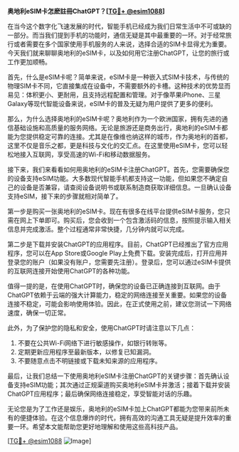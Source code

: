 **奥地利eSIM卡怎麽註冊ChatGPT？[[TG💪+ @esim1088](https://t.me/s/esim1088)]**

在当今这个数字化飞速发展的时代，智能手机已经成为我们日常生活中不可或缺的一部分。而当我们提到手机的功能时，通信无疑是其中最重要的一环。对于经常旅行或者需要在多个国家使用手机服务的人来说，选择合适的SIM卡显得尤为重要。今天我们就来聊聊奥地利的eSIM卡，以及如何用它注册ChatGPT，让您的旅行或工作更加顺畅。

首先，什么是eSIM卡呢？简单来说，eSIM卡是一种嵌入式SIM卡技术，与传统的物理SIM卡不同，它直接集成在设备中，不需要额外的卡槽。这种技术的优势显而易见：体积更小、更耐用，且支持远程配置和管理。对于像苹果iPhone、三星Galaxy等现代智能设备来说，eSIM卡的普及无疑为用户提供了更多的便利。

那么，为什么选择奥地利的eSIM卡呢？奥地利作为一个欧洲国家，拥有先进的通信基础设施和高质量的服务网络。无论是旅游还是商务出行，奥地利的eSIM卡都能为您提供稳定可靠的连接。尤其是在像维也纳这样的城市，作为奥地利的首都，这里不仅是音乐之都，更是科技与文化的交汇点。在这里使用eSIM卡，您可以轻松地接入互联网，享受高速的Wi-Fi和移动数据服务。

接下来，我们来看看如何用奥地利的eSIM卡注册ChatGPT。首先，您需要确保您的设备支持eSIM功能。大多数现代智能手机都支持这一功能，但如果您不确定自己的设备是否兼容，请查阅设备说明书或联系制造商获取详细信息。一旦确认设备支持eSIM，接下来的步骤就相对简单了。

第一步是购买一张奥地利的eSIM卡。现在有很多在线平台提供eSIM卡服务，您只需在网上下单即可。购买后，您会收到一个包含激活码的信息，按照提示输入相关信息并完成激活。整个过程通常非常快捷，几分钟内就可以完成。

第二步是下载并安装ChatGPT的应用程序。目前，ChatGPT已经推出了官方应用程序，您可以在App Store或Google Play上免费下载。安装完成后，打开应用并登录您的账户（如果没有账户，您需要先注册）。登录后，您可以通过eSIM卡提供的互联网连接开始使用ChatGPT的各种功能。

值得一提的是，在使用ChatGPT时，确保您的设备已正确连接到互联网。由于ChatGPT依赖于云端的强大计算能力，稳定的网络连接至关重要。如果您的设备连接不稳定，可能会影响使用体验。因此，在正式使用之前，建议您测试一下网络速度，确保一切正常。

此外，为了保护您的隐私和安全，使用ChatGPT时请注意以下几点：

1. 不要在公共Wi-Fi网络下进行敏感操作，如银行转账等。
2. 定期更新应用程序至最新版本，以修复已知漏洞。
3. 不要随意点击不明链接或下载未知来源的应用程序。

最后，让我们总结一下使用奥地利eSIM卡注册ChatGPT的关键步骤：首先确认设备支持eSIM功能；其次通过正规渠道购买奥地利eSIM卡并激活；接着下载并安装ChatGPT应用程序；最后确保网络连接稳定，享受智能对话的乐趣。

无论您是为了工作还是娱乐，奥地利的eSIM卡加上ChatGPT都能为您带来前所未有的便捷体验。在这个信息爆炸的时代，拥有高效的沟通工具无疑是提升效率的重要一环。希望本文能帮助您更好地理解和使用这些高科技产品。

[[TG💪+ @esim1088](https://t.me/s/esim1088) ![Image](https://i.postimg.cc/4NQfJmqS/Snipaste-2025-05-13-00-14-12.png)]